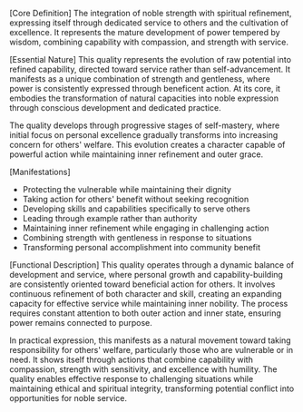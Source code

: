 [Core Definition]
The integration of noble strength with spiritual refinement, expressing itself through dedicated service to others and the cultivation of excellence. It represents the mature development of power tempered by wisdom, combining capability with compassion, and strength with service.

[Essential Nature]
This quality represents the evolution of raw potential into refined capability, directed toward service rather than self-advancement. It manifests as a unique combination of strength and gentleness, where power is consistently expressed through beneficent action. At its core, it embodies the transformation of natural capacities into noble expression through conscious development and dedicated practice.

The quality develops through progressive stages of self-mastery, where initial focus on personal excellence gradually transforms into increasing concern for others' welfare. This evolution creates a character capable of powerful action while maintaining inner refinement and outer grace.

[Manifestations]
- Protecting the vulnerable while maintaining their dignity
- Taking action for others' benefit without seeking recognition
- Developing skills and capabilities specifically to serve others
- Leading through example rather than authority
- Maintaining inner refinement while engaging in challenging action
- Combining strength with gentleness in response to situations
- Transforming personal accomplishment into community benefit

[Functional Description]
This quality operates through a dynamic balance of development and service, where personal growth and capability-building are consistently oriented toward beneficial action for others. It involves continuous refinement of both character and skill, creating an expanding capacity for effective service while maintaining inner nobility. The process requires constant attention to both outer action and inner state, ensuring power remains connected to purpose.

In practical expression, this manifests as a natural movement toward taking responsibility for others' welfare, particularly those who are vulnerable or in need. It shows itself through actions that combine capability with compassion, strength with sensitivity, and excellence with humility. The quality enables effective response to challenging situations while maintaining ethical and spiritual integrity, transforming potential conflict into opportunities for noble service.